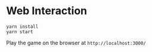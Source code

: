 # Web Interaction
```
yarn install
yarn start
```

Play the game on the browser at ``http://localhost:3000/``
